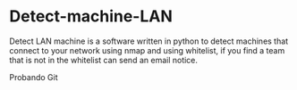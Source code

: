 # Detect-machine-LAN
Detect LAN machine is a software written in python to detect machines that connect to your network using nmap and using whitelist, if you find a team that is not in the whitelist can send an email notice.

Probando Git
